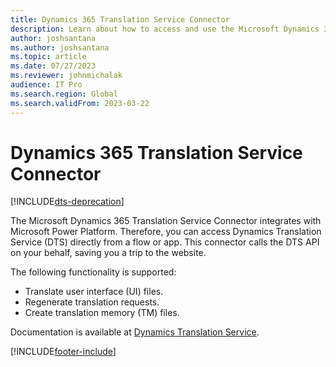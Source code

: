 ```yaml
---
title: Dynamics 365 Translation Service Connector
description: Learn about how to access and use the Microsoft Dynamics 365 Translation Service Connector, including supported functionalities.
author: joshsantana
ms.author: joshsantana
ms.topic: article
ms.date: 07/27/2023
ms.reviewer: johnmichalak
audience: IT Pro
ms.search.region: Global
ms.search.validFrom: 2023-03-22
---
```

# Dynamics 365 Translation Service Connector

[!INCLUDE[dts-deprecation](../../fin-ops/includes/dts-deprecation.md)]

The Microsoft Dynamics 365 Translation Service Connector integrates with Microsoft Power Platform. Therefore, you can access Dynamics Translation Service (DTS) directly from a flow or app. This connector calls the DTS API on your behalf, saving you a trip to the website.

The following functionality is supported:

- Translate user interface (UI) files.
- Regenerate translation requests.
- Create translation memory (TM) files.

Documentation is available at [Dynamics Translation Service](/connectors/dynamicstranslations).

[!INCLUDE[footer-include](../../../includes/footer-banner.md)]
